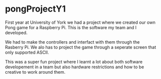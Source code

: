 # pongProjectY1
First year at University of York we had a project where we created our own Pong game for a Raspberry Pi. This is the software my team and I developed. 

We had to make the controllers and interfact with them through the Rasberry Pi. We alo has to project the game through a seperate screen that only supported ASCII. 

This was a super fun project where I learnt a lot about both software developement in a team but also hardware restrictions and how to be creative to work around them.
